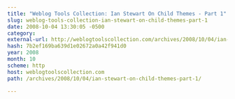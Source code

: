```yaml
---
title: "Weblog Tools Collection: Ian Stewart On Child Themes - Part 1"
slug: weblog-tools-collection-ian-stewart-on-child-themes-part-1
date: 2008-10-04 13:30:05 -0500
category: 
external-url: http://weblogtoolscollection.com/archives/2008/10/04/ian-stewart-on-child-themes-part-1/
hash: 7b2ef169ba639d1e02672a0a42f941d0
year: 2008
month: 10
scheme: http
host: weblogtoolscollection.com
path: /archives/2008/10/04/ian-stewart-on-child-themes-part-1/

---
```



